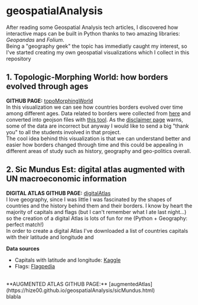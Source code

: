 # geospatialAnalysis
After reading some Geospatial Analysis tech articles, I discovered how interactive maps can be built in Python thanks to two amazing libraries: *Geopandas* and *Folium*.<br>
Being a "geography geek" the topic has immediatly caught my interest, so I've started creating my own geospatial visualizations which I collect in this repository<br>

## 1. Topologic-Morphing World: how borders evolved through ages
**GITHUB PAGE:** [topoMorphingWorld](https://hize00.github.io/geospatialAnalysis/topoMorphingWorld.html)<br>
In this visualization we can see how countries borders evolved over time among different ages. Data related to borders were collected from [here](http://web.archive.org/web/20080328104539/http://library.thinkquest.org:80/C006628/download.html) and converted into geojson files with [this tool](https://ogre.adc4gis.com/). As the [disclaimer page](http://web.archive.org/web/20080328161758/http://library.thinkquest.org:80/C006628/disclaimer.html) warns, some of the data are incorrect but anyway I would like to send a big "thank you" to all the students involved in that project.<br>
The cool idea behind this visualization is that we can understand better and easier how borders changed through time and this could be appealing in different areas of study such as history, geography and geo-politics overall.
<br>

## 2. Sic Mundus Est: digital atlas augmented with UN macroeconomic information
**DIGITAL ATLAS GITHUB PAGE:** [digitalAtlas](https://hize00.github.io/geospatialAnalysis/digitalAtlas.html)<br>
I love geography, since I was little I was fascinated by the shapes of countries and the history behind them and their borders. I know by heart the majority of capitals and flags (but I can't remember what I ate last night...) so the creation of a digital Atlas is lots of fun for me (Python + Geography: perfect match!)<br>
In order to create a digital Atlas I've downloaded a list of countries capitals with their latitude and longitude and 

**Data sources**<br>
- Capitals with latitude and longitude: [Kaggle](https://www.kaggle.com/nikitagrec/world-capitals-gps)<br>
- Flags: [Flagpedia](https://flagpedia.net/download) 
<br>
**AUGMENTED ATLAS GITHUB PAGE:** [augmentedAtlas](https://hize00.github.io/geospatialAnalysis/sicMundus.html)<br>
blabla
